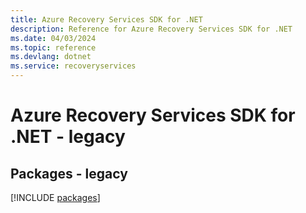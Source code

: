```yaml
---
title: Azure Recovery Services SDK for .NET
description: Reference for Azure Recovery Services SDK for .NET
ms.date: 04/03/2024
ms.topic: reference
ms.devlang: dotnet
ms.service: recoveryservices
---
```

# Azure Recovery Services SDK for .NET - legacy
## Packages - legacy
[!INCLUDE [packages](recovery-services-index.md)]